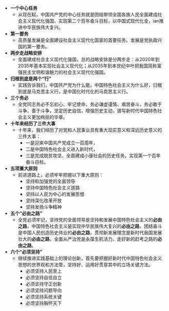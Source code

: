 - **一个中心任务**
  - 从现在起，中国共产党的中心任务就是团结带领全国各族人民全面建成社会主义现代化强国、实现第二个百年奋斗目标，以中国式现代化全，ian推进中华民族伟大复兴。
- **第一要务**
  - 高质量发展是全面建设社会主义现代化国家的首要任务。发展是党执政兴国的第一要务。
- **两步走战略安排**
  - 全面建成社会主义现代化强国，总的战略安排是分两步走：从2020年到2035年基本实现社会主义现代化；从2035年到本世纪中叶把我国简称富强民主文明和谐魅力的社会主义现代化强国。
- **归根到底是两个“行”**
  - 实践告诉我们，中国共产党为什么能，中国特色社会主义为什么好，归根到底是马克思主义行，是中国化时代化的马克思主义行。
- **三个务必**
  - 全党同志务必不忘初心、牢记使命，务必谦虚谨慎、艰苦奋斗，务必敢于斗争、善于斗争，坚定历史自信，增强历史主动，谱写新时代中国特色社会主义更加绚丽的华章。
- **十年来经历了三件大事**
  - 十年来，我们经历了对党和人民事业具有重大现实意义和深远历史意义的三件大事：
    - 一是迎来中国共产党成立一百周年，
    - 二是中国特色社会主义进入新时代，
    - 三是完成脱贫攻坚、全面建成小康社会的历史任务，实现第一个百年奋斗目标。
- **五项重大原则**
  - 前进道路上，必须牢牢把握以下重大原则：
    - 坚持和加强党的全面领导
    - 坚持中国特色社会主义道路
    - 坚持以人民为中心的发展思想
    - 坚持深化改革开放
    - 坚持发扬斗争精神
- **五个“必由之路”**
  - 全党必须牢记，坚持党的全面领导是坚持和发展中国特色社会主义的**必由之路**，中国特色社会主义是实现中华民族伟大复兴的**必由之路**，团结奋斗是中国人民创造历史伟业的**必由之路**，贯彻新发展理念是新时代我国发展壮大的**必由之路**，全面从严治党是永葆生机活力、走好新的赶考之路的**必由之路**。
- **六个“必须坚持”**
  - 继续推进实践基础上的理论创新，首先要把握好新时代中国特色社会主义思想的世界观和方法管，坚持好、运用好贯穿其中的立场关键方法。
    - 必须坚持人民至上
    - 必须坚持自信自立
    - 必须坚持守正创新
    - 必须坚持问题导向
    - 必须坚持系统关键
    - 必须坚持胸怀天下